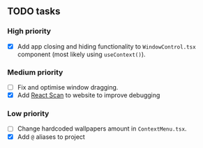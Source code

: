 ## TODO tasks

### High priority

- [x] Add app closing and hiding functionality to `WindowControl.tsx` component (most likely using `useContext()`).

### Medium priority

- [ ] Fix and optimise window dragging.
- [x] Add [React Scan](https://github.com/aidenybai/react-scan) to website to improve debugging

### Low priority

- [ ] Change hardcoded wallpapers amount in `ContextMenu.tsx`.
- [x] Add `@` aliases to project
